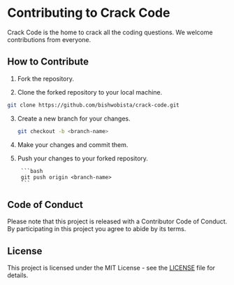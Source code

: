# Contributing to Crack Code

Crack Code is the home to crack all the coding questions. We welcome contributions from everyone.

## How to Contribute

1. Fork the repository.

2. Clone the forked repository to your local machine.

```bash
git clone https://github.com/bishwobista/crack-code.git
```

3. Create a new branch for your changes.
    
    ```bash
    git checkout -b <branch-name>
    ```

4. Make your changes and commit them.

5. Push your changes to your forked repository.
    
        ```bash
        git push origin <branch-name>
        ```

## Code of Conduct

Please note that this project is released with a Contributor Code of Conduct. By participating in this project you agree to abide by its terms.

## License

This project is licensed under the MIT License - see the [LICENSE](LICENSE) file for details.